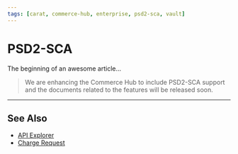 ```yaml
---
tags: [carat, commerce-hub, enterprise, psd2-sca, vault]
---
```



# PSD2-SCA

The beginning of an awesome article...

<!-- theme: danger -->
> We are enhancing the Commerce Hub to include PSD2-SCA support and the documents related to the features will be released soon.

<!-- https://docs.adyen.com/online-payments/psd2-sca-compliance-and-implementation-guide --> 

---

## See Also


- [API Explorer](./api/?type=post&path=/payments/v1/charges)
- [Charge Request](path?=docs/Resources/API-Documents/Payments/Charges.md)